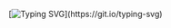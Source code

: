 
[![Typing SVG](https://readme-typing-svg.herokuapp.com?font=Press+Start+2P&size=36&duration=3000&pause=10000&color=1f6fea&center=true&vCenter=true&width=800&height=60&lines=Hello%2C+world!)](https://git.io/typing-svg)

<!-- # 🧑🏽‍💻 `about/`

- My name is **Nauman Arif** (Urdu: نعمان عارف)
- I'm a Computer Science Freshman at [Hamdard University](https://www.hamdard.edu.pk/), Karachi.
- Currently reading [*Clean Code: A Handbook of Agile Software Craftsmanship*](https://www.goodreads.com/book/show/3735293-clean-code) by Robert C. Martin.
- *Fun fact*: I play Counter-Strike: Global Offensive (CS:GO)

#### Connect with me:

[![LinkedIn](https://img.shields.io/badge/LinkedIn-%230077B5.svg?&style=flat-square&logo=linkedin&labelColor=0b65c3&logoColor=white&color=0b65c3)](https://linkedin.com/in/naumanaarif)
[![Kaggle](https://img.shields.io/badge/Kaggle-%230077B5.svg?&style=flat-square&logo=kaggle&labelColor=20beff&logoColor=white&color=20beff)](https://www.kaggle.com/naumanaarif)
[![HackerRank](https://img.shields.io/badge/HackerRank-%231877F2.svg?&style=flat-square&logo=hackerrank&color=0c131c)](https://www.hackerrank.com/naumanaarif)
 -->
 
<!-- # `/skills`

### Languages

[![Languages](https://skillicons.dev/icons?i=python,c,cpp,js,html,css,bash,md,regex&theme=dark)](#)

### Frameworks

[![Frameworks](https://skillicons.dev/icons?i=django,fastapi,selenium,flask,bootstrap&theme=dark)](#)

### Tools

[![Tools](https://skillicons.dev/icons?i=git,github,linux,vscode,powershell,mysql,ps&theme=dark)](#)

# `/stats`

<div align=center>

<div style="display: flex; justify-content: space-between;"> -->

<!-- LANGS -->
<!-- <img src="https://github-readme-stats.vercel.app/api/top-langs/?username=naumanaarif&hide=Jupyter%20Notebook&title_color=ffffff&hide_border=true&show_icons=true&theme=github_dark&layout=compact" height="" width="340" style="margin-bottom: 10px"> -->

<!-- STREAK -->
<!-- <img src="https://github-readme-streak-stats.herokuapp.com?user=naumanaarif&theme=github-dark-blue&stroke=384963&hide_border=true&date_format=M%20j%5B%2C%20Y%5D" width="480"> -->

<!-- RANK -->
<!-- <img src="https://github-readme-stats.vercel.app/api?username=naumanaarif&theme=github_dark&show_icons=true&hide_border=true&count_private=true&hide_title=true"> -->

<!-- </div> -->

<!-- CONTRIBUTION GRAPH -->
<!-- <img src="https://activity-graph.herokuapp.com/graph?username=naumanaarif&theme=github-dark&hide_border=true&color=e5e5e5&custom_title=Contributions%20in%20last%2030%20days"> -->

<!-- </div> -->

<!-- ![Views](https://komarev.com/ghpvc/?username=naumanaarif&color=1f6fea&style=for-the-badge&label=Profile+views) -->
